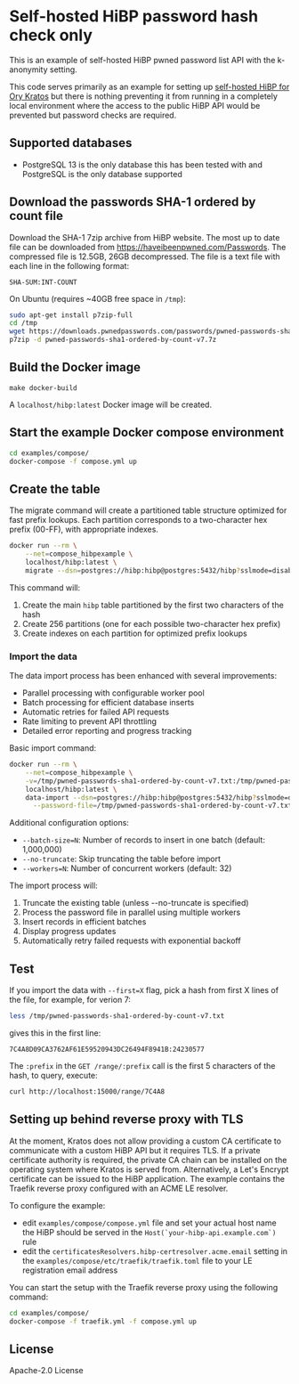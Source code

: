 # Self-hosted HiBP password hash check only

This is an example of self-hosted HiBP pwned password list API with the k-anonymity setting.

This code serves primarily as an example for setting up [self-hosted HiBP for Ory Kratos](https://github.com/ory/kratos/pull/1009#issuecomment-826372061) but there is nothing preventing it from running in a completely local environment where the access to the public HiBP API would be prevented but password checks are required.

## Supported databases

- PostgreSQL 13 is the only database this has been tested with and PostgreSQL is the only database supported

## Download the passwords SHA-1 ordered by count file

Download the SHA-1 7zip archive from HiBP website. The most up to date file can be downloaded from https://haveibeenpwned.com/Passwords. The compressed file is 12.5GB, 26GB decompressed. The file is a text file with each line in the following format:

```
SHA-SUM:INT-COUNT
```

On Ubuntu (requires ~40GB free space in `/tmp`):

```sh
sudo apt-get install p7zip-full
cd /tmp
wget https://downloads.pwnedpasswords.com/passwords/pwned-passwords-sha1-ordered-by-count-v7.7z
p7zip -d pwned-passwords-sha1-ordered-by-count-v7.7z
```

## Build the Docker image

```
make docker-build
```

A `localhost/hibp:latest` Docker image will be created.

## Start the example Docker compose environment

```sh
cd examples/compose/
docker-compose -f compose.yml up
```

## Create the table

The migrate command will create a partitioned table structure optimized for fast prefix lookups. Each partition corresponds to a two-character hex prefix (00-FF), with appropriate indexes.

```sh
docker run --rm \
    --net=compose_hibpexample \
    localhost/hibp:latest \
    migrate --dsn=postgres://hibp:hibp@postgres:5432/hibp?sslmode=disable
```

This command will:
1. Create the main `hibp` table partitioned by the first two characters of the hash
2. Create 256 partitions (one for each possible two-character hex prefix)
3. Create indexes on each partition for optimized prefix lookups

### Import the data

The data import process has been enhanced with several improvements:

- Parallel processing with configurable worker pool
- Batch processing for efficient database inserts
- Automatic retries for failed API requests
- Rate limiting to prevent API throttling
- Detailed error reporting and progress tracking

Basic import command:

```sh
docker run --rm \
    --net=compose_hibpexample \
    -v=/tmp/pwned-passwords-sha1-ordered-by-count-v7.txt:/tmp/pwned-passwords-sha1-ordered-by-count-v7.txt \
    localhost/hibp:latest \
    data-import --dsn=postgres://hibp:hibp@postgres:5432/hibp?sslmode=disable \
      --password-file=/tmp/pwned-passwords-sha1-ordered-by-count-v7.txt
```

Additional configuration options:

- `--batch-size=N`: Number of records to insert in one batch (default: 1,000,000)
- `--no-truncate`: Skip truncating the table before import
- `--workers=N`: Number of concurrent workers (default: 32)

The import process will:
1. Truncate the existing table (unless --no-truncate is specified)
2. Process the password file in parallel using multiple workers
3. Insert records in efficient batches
4. Display progress updates
5. Automatically retry failed requests with exponential backoff

## Test

If you import the data with `--first=X` flag, pick a hash from first X lines of the file, for example, for verion 7:

```sh
less /tmp/pwned-passwords-sha1-ordered-by-count-v7.txt
```

gives this in the first line:

```
7C4A8D09CA3762AF61E59520943DC26494F8941B:24230577
```

The `:prefix` in the `GET /range/:prefix` call is the first 5 characters of the hash, to query, execute:

```sh
curl http://localhost:15000/range/7C4A8
```

## Setting up behind reverse proxy with TLS

At the moment, Kratos does not allow providing a custom CA certificate to communicate with a custom HiBP API but it requires TLS. If a private certificate authority is required, the private CA chain can be installed on the operating system where Kratos is served from. Alternatively, a Let's Encrypt certificate can be issued to the HiBP application. The example contains the Traefik reverse proxy configured with an ACME LE resolver.

To configure the example:

- edit `examples/compose/compose.yml` file and set your actual host name the HiBP should be served in the ``Host(`your-hibp-api.example.com`)`` rule
- edit the `certificatesResolvers.hibp-certresolver.acme.email` setting in the `examples/compose/etc/traefik/traefik.toml` file to your LE registration email address

You can start the setup with the Traefik reverse proxy using the following command:

```sh
cd examples/compose/
docker-compose -f traefik.yml -f compose.yml up
```

## License

Apache-2.0 License
